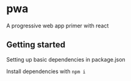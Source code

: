 # pwa
A progressive web app primer with react

## Getting started
Setting up basic dependencies in package.json

Install dependencies with
```npm i```